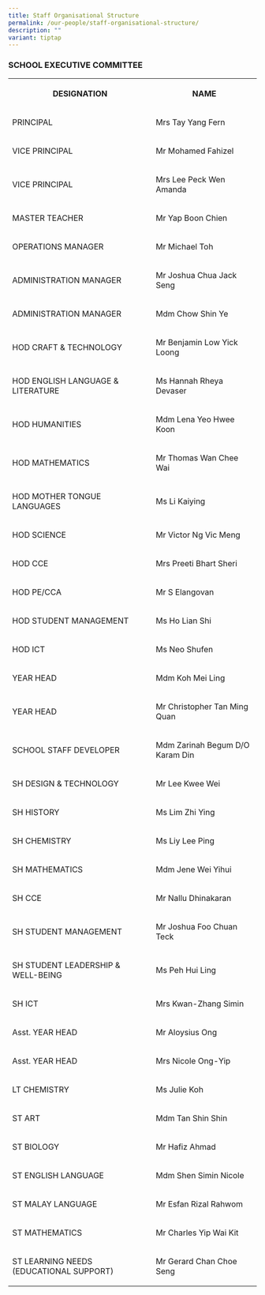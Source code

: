 ```yaml
---
title: Staff Organisational Structure
permalink: /our-people/staff-organisational-structure/
description: ""
variant: tiptap
---
```

<h3>SCHOOL EXECUTIVE COMMITTEE</h3>
<table style="minWidth: 50px">
<colgroup>
<col>
<col>
</colgroup>
<tbody>
<tr>
<th rowspan="1" colspan="1">
<p>DESIGNATION</p>
</th>
<th rowspan="1" colspan="1">
<p>NAME</p>
</th>
</tr>
<tr>
<td rowspan="1" colspan="1">
<p>PRINCIPAL</p>
</td>
<td rowspan="1" colspan="1">
<p>Mrs Tay Yang Fern</p>
</td>
</tr>
<tr>
<td rowspan="1" colspan="1">
<p>VICE PRINCIPAL</p>
</td>
<td rowspan="1" colspan="1">
<p>Mr Mohamed Fahizel</p>
</td>
</tr>
<tr>
<td rowspan="1" colspan="1">
<p>VICE PRINCIPAL</p>
</td>
<td rowspan="1" colspan="1">
<p>Mrs Lee Peck Wen Amanda</p>
</td>
</tr>
<tr>
<td rowspan="1" colspan="1">
<p>MASTER TEACHER</p>
</td>
<td rowspan="1" colspan="1">
<p>Mr Yap Boon Chien</p>
</td>
</tr>
<tr>
<td rowspan="1" colspan="1">
<p>OPERATIONS MANAGER</p>
</td>
<td rowspan="1" colspan="1">
<p>Mr Michael Toh</p>
</td>
</tr>
<tr>
<td rowspan="1" colspan="1">
<p>ADMINISTRATION MANAGER</p>
</td>
<td rowspan="1" colspan="1">
<p>Mr Joshua Chua Jack Seng</p>
</td>
</tr>
<tr>
<td rowspan="1" colspan="1">
<p>ADMINISTRATION MANAGER</p>
</td>
<td rowspan="1" colspan="1">
<p>Mdm Chow Shin Ye</p>
</td>
</tr>
<tr>
<td rowspan="1" colspan="1">
<p>HOD CRAFT &amp; TECHNOLOGY</p>
</td>
<td rowspan="1" colspan="1">
<p>Mr Benjamin Low Yick Loong</p>
</td>
</tr>
<tr>
<td rowspan="1" colspan="1">
<p>HOD ENGLISH LANGUAGE &amp; LITERATURE</p>
</td>
<td rowspan="1" colspan="1">
<p>Ms Hannah Rheya Devaser</p>
</td>
</tr>
<tr>
<td rowspan="1" colspan="1">
<p>HOD HUMANITIES</p>
</td>
<td rowspan="1" colspan="1">
<p>Mdm Lena Yeo Hwee Koon</p>
</td>
</tr>
<tr>
<td rowspan="1" colspan="1">
<p>HOD MATHEMATICS</p>
</td>
<td rowspan="1" colspan="1">
<p>Mr Thomas Wan Chee Wai</p>
</td>
</tr>
<tr>
<td rowspan="1" colspan="1">
<p>HOD MOTHER TONGUE LANGUAGES</p>
</td>
<td rowspan="1" colspan="1">
<p>Ms Li Kaiying</p>
</td>
</tr>
<tr>
<td rowspan="1" colspan="1">
<p>HOD SCIENCE</p>
</td>
<td rowspan="1" colspan="1">
<p>Mr Victor Ng Vic Meng</p>
</td>
</tr>
<tr>
<td rowspan="1" colspan="1">
<p>HOD CCE</p>
</td>
<td rowspan="1" colspan="1">
<p>Mrs Preeti Bhart Sheri</p>
</td>
</tr>
<tr>
<td rowspan="1" colspan="1">
<p>HOD PE/CCA</p>
</td>
<td rowspan="1" colspan="1">
<p>Mr S Elangovan</p>
</td>
</tr>
<tr>
<td rowspan="1" colspan="1">
<p>HOD STUDENT MANAGEMENT</p>
</td>
<td rowspan="1" colspan="1">
<p>Ms Ho Lian Shi</p>
</td>
</tr>
<tr>
<td rowspan="1" colspan="1">
<p>HOD ICT</p>
</td>
<td rowspan="1" colspan="1">
<p>Ms Neo Shufen</p>
</td>
</tr>
<tr>
<td rowspan="1" colspan="1">
<p>YEAR HEAD</p>
</td>
<td rowspan="1" colspan="1">
<p>Mdm Koh Mei Ling</p>
</td>
</tr>
<tr>
<td rowspan="1" colspan="1">
<p>YEAR HEAD</p>
</td>
<td rowspan="1" colspan="1">
<p>Mr Christopher Tan Ming Quan</p>
</td>
</tr>
<tr>
<td rowspan="1" colspan="1">
<p>SCHOOL STAFF DEVELOPER</p>
</td>
<td rowspan="1" colspan="1">
<p>Mdm Zarinah Begum D/O Karam Din</p>
</td>
</tr>
<tr>
<td rowspan="1" colspan="1">
<p>SH DESIGN &amp; TECHNOLOGY</p>
</td>
<td rowspan="1" colspan="1">
<p>Mr Lee Kwee Wei</p>
</td>
</tr>
<tr>
<td rowspan="1" colspan="1">
<p>SH HISTORY</p>
</td>
<td rowspan="1" colspan="1">
<p>Ms Lim Zhi Ying</p>
</td>
</tr>
<tr>
<td rowspan="1" colspan="1">
<p>SH CHEMISTRY</p>
</td>
<td rowspan="1" colspan="1">
<p>Ms Liy Lee Ping</p>
</td>
</tr>
<tr>
<td rowspan="1" colspan="1">
<p>SH MATHEMATICS</p>
</td>
<td rowspan="1" colspan="1">
<p>Mdm Jene Wei Yihui</p>
</td>
</tr>
<tr>
<td rowspan="1" colspan="1">
<p>SH CCE</p>
</td>
<td rowspan="1" colspan="1">
<p>Mr Nallu Dhinakaran</p>
</td>
</tr>
<tr>
<td rowspan="1" colspan="1">
<p>SH STUDENT MANAGEMENT</p>
</td>
<td rowspan="1" colspan="1">
<p>Mr Joshua Foo Chuan Teck</p>
</td>
</tr>
<tr>
<td rowspan="1" colspan="1">
<p>SH STUDENT LEADERSHIP &amp; WELL-BEING</p>
</td>
<td rowspan="1" colspan="1">
<p>Ms Peh Hui Ling</p>
</td>
</tr>
<tr>
<td rowspan="1" colspan="1">
<p>SH ICT</p>
</td>
<td rowspan="1" colspan="1">
<p>Mrs Kwan-Zhang Simin</p>
</td>
</tr>
<tr>
<td rowspan="1" colspan="1">
<p>Asst. YEAR HEAD</p>
</td>
<td rowspan="1" colspan="1">
<p>Mr Aloysius Ong</p>
</td>
</tr>
<tr>
<td rowspan="1" colspan="1">
<p>Asst. YEAR HEAD</p>
</td>
<td rowspan="1" colspan="1">
<p>Mrs Nicole Ong-Yip</p>
</td>
</tr>
<tr>
<td rowspan="1" colspan="1">
<p>LT CHEMISTRY</p>
</td>
<td rowspan="1" colspan="1">
<p>Ms Julie Koh</p>
</td>
</tr>
<tr>
<td rowspan="1" colspan="1">
<p>ST ART</p>
</td>
<td rowspan="1" colspan="1">
<p>Mdm Tan Shin Shin</p>
</td>
</tr>
<tr>
<td rowspan="1" colspan="1">
<p>ST BIOLOGY</p>
</td>
<td rowspan="1" colspan="1">
<p>Mr Hafiz Ahmad</p>
</td>
</tr>
<tr>
<td rowspan="1" colspan="1">
<p>ST ENGLISH LANGUAGE</p>
</td>
<td rowspan="1" colspan="1">
<p>Mdm Shen Simin Nicole</p>
</td>
</tr>
<tr>
<td rowspan="1" colspan="1">
<p>ST MALAY LANGUAGE</p>
</td>
<td rowspan="1" colspan="1">
<p>Mr Esfan Rizal Rahwom</p>
</td>
</tr>
<tr>
<td rowspan="1" colspan="1">
<p>ST MATHEMATICS</p>
</td>
<td rowspan="1" colspan="1">
<p>Mr Charles Yip Wai Kit</p>
</td>
</tr>
<tr>
<td rowspan="1" colspan="1">
<p>ST LEARNING NEEDS (EDUCATIONAL SUPPORT)</p>
</td>
<td rowspan="1" colspan="1">
<p>Mr Gerard Chan Choe Seng</p>
</td>
</tr>
</tbody>
</table>
<p></p>